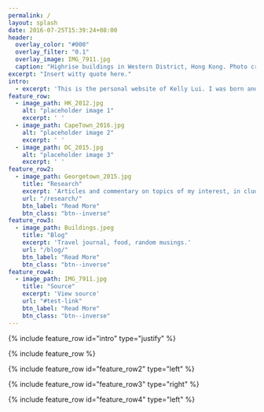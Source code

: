 ```yaml
---
permalink: /
layout: splash
date: 2016-07-25T15:39:24+08:00
header:
  overlay_color: "#000"
  overlay_filter: "0.1"
  overlay_image: IMG_7911.jpg
  caption: "Highrise buildings in Western District, Hong Kong. Photo credit: Kelly Lui"
excerpt: "Insert witty quote here."
intro:
  - excerpt: 'This is the personal website of Kelly Lui. I was born and raised in Hong Kong and received my bachelor degree in poliitcal science and economics from Georgetown University. I write research essays and commentary on topics in my areas of interest, particularly on political economy in China and Hong Kong, among others. The blog section on the website serves as a collection of more scattered thoughts or general musings about life as a self-proclaimed cultural nomad.'
feature_row:
  - image_path: HK_2012.jpg
    alt: "placeholder image 1"
    excerpt: ' '
  - image_path: CapeTown_2016.jpg
    alt: "placeholder image 2"
    excerpt: ' '
  - image_path: DC_2015.jpg
    alt: "placeholder image 3"
    excerpt: ' '
feature_row2:
  - image_path: Georgetown_2015.jpg
    title: "Research"
    excerpt: 'Articles and commentary on topics of my interest, in cluding but not limited to Hong Kong, China, and political economy in general.'
    url: "/research/"
    btn_label: "Read More"
    btn_class: "btn--inverse"
feature_row3:
  - image_path: Buildings.jpeg
    title: "Blog"
    excerpt: 'Travel journal, food, random musings.'
    url: "/blog/"
    btn_label: "Read More"
    btn_class: "btn--inverse"
feature_row4:
  - image_path: IMG_7911.jpg
    title: "Source"
    excerpt: 'View source'
    url: "#test-link"
    btn_label: "Read More"
    btn_class: "btn--inverse"
---
```


{% include feature_row id="intro" type="justify" %}

{% include feature_row %}

{% include feature_row id="feature_row2" type="left" %}

{% include feature_row id="feature_row3" type="right" %}

{% include feature_row id="feature_row4" type="left" %}
